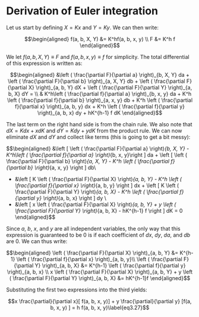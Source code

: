 # Derivation of Euler integration

Let us start by defining $X = Kx$ and $Y=Ky$. We can then write:

$$\begin{aligned}
f(a, b, X, Y) &= K^hf(a, b, x, y) \\
F &= K^h f
\end{aligned}$$

We let $f(a, b, X, Y) \equiv F$ and $f(a, b, x, y) \equiv f$ for
simplicity. The total differential of this expression is written as:

$$\begin{aligned}
&\left ( \frac{\partial F}{\partial a} \right)_{b, X, Y} da +  \left ( \frac{\partial F}{\partial b} \right)_{a, X, Y} db +  \left ( \frac{\partial F}{\partial X} \right)_{a, b, Y} dX +  \left ( \frac{\partial F}{\partial Y} \right)_{a, b, X} dY = \\
& K^h\left ( \frac{\partial f}{\partial a} \right)_{b, x, y} da + K^h \left ( \frac{\partial f}{\partial b} \right)_{a, x, y} db + K^h \left ( \frac{\partial f}{\partial x} \right)_{a, b, y} dx +  K^h \left ( \frac{\partial f}{\partial y} \right)_{a, b, x} dy + hK^{h-1}  f dK
\end{aligned}$$

The last term on the right hand side is from the chain rule. We also
note that $dX = Kdx + xdK$ and $dY = Kdy + ydK$ from the product rule.
We can now eliminate $dX$ and $dY$ and collect like terms (this is going
to get a bit messy):

$$\begin{aligned}
&\left [ \left ( \frac{\partial F}{\partial a} \right)_{b, X, Y} - K^h\left ( \frac{\partial f}{\partial a} \right)_{b, x, y}\right ] da +  \left [ \left ( \frac{\partial F}{\partial b} \right)_{a, X, Y}  -  K^h \left ( \frac{\partial f}{\partial b} \right)_{a, x, y} \right ] db\\ 
+ &\left [ K \left ( \frac{\partial F}{\partial X} \right)_{a, b, Y} - K^h \left ( \frac{\partial f}{\partial x} \right)_{a, b, y} \right ] dx + \left [ K \left ( \frac{\partial F}{\partial Y} \right)_{a, b, X} -  K^h \left ( \frac{\partial f}{\partial y} \right)_{a, b, x} \right ] dy  \\
+ &\left [  x \left ( \frac{\partial F}{\partial X} \right)_{a, b, Y} + y \left ( \frac{\partial F}{\partial Y} \right)_{a, b, X} - hK^{h-1} f \right ] dK = 0
\end{aligned}$$

Since $a$, $b$, $x$, and $y$ are all independent variables, the only way
that this expression is guaranteed to be 0 is if each coefficient of
$dx$, $dy$, $da$, and $db$ are 0. We can thus write:

$$\begin{aligned}
\left ( \frac{\partial F}{\partial X} \right)_{a, b, Y} &= K^{h-1} \left ( \frac{\partial f}{\partial x} \right)_{a, b, y}\\
\left ( \frac{\partial F}{\partial Y} \right)_{a, b, X} &=  K^{h-1} \left ( \frac{\partial f}{\partial y} \right)_{a, b, x} \\
x \left ( \frac{\partial F}{\partial X} \right)_{a, b, Y} + y \left ( \frac{\partial F}{\partial Y} \right)_{a, b, X} &= hK^{h-1}f
\end{aligned}$$

Substituting the first two expressions into the third yields:

$$x \frac{\partial}{\partial x}[ f(a, b, x, y)] + y \frac{\partial}{\partial y} [f(a, b, x, y) ] = h f(a, b, x, y)\label{eq3.27}$$